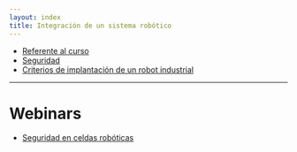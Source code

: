 ```yaml
---
layout: index
title: Integración de un sistema robótico
---
```


* [Referente al curso](referente-al-curso.md)
* [Seguridad](seguridad.md)
* [Criterios de implantación de un robot industrial](criterios-de-implantacion-de-un-robot-industrial.md)

___________________________________________________________

# Webinars

* [Seguridad en celdas robóticas](seguridad-en-celdas-roboticas.md)
